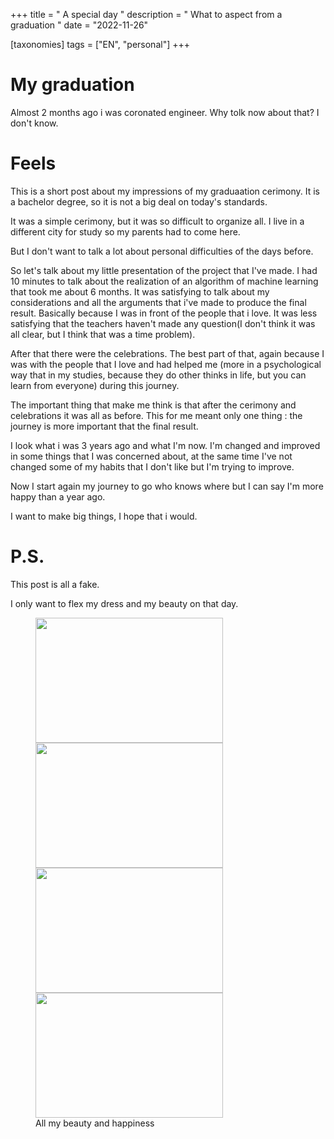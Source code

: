 +++
title = " A special day "
description = " What to aspect from a graduation "
date = "2022-11-26"

[taxonomies]
tags = ["EN", "personal"]
+++

# My graduation

Almost 2 months ago i was coronated engineer. Why tolk now about that?
I don't know.

# Feels

This is a short post about my impressions of my graduaation cerimony.
It is a bachelor degree, so it is not a big deal on today's standards.

It was a simple cerimony, but it was so difficult to organize all.
I live in a different city for study so my parents had to come here.

But I don't want to talk a lot about personal difficulties of the days before.

So let's talk about my little presentation of the project that I've made.
I had 10 minutes to talk about the realization of an algorithm of machine learning that took me
about 6 months. It was satisfying to talk about my considerations and all the arguments that i've
made to produce the final result.
Basically because I was in front of the people that i love.
It was less satisfying that the teachers haven't made any question(I don't think it was all clear,
but I think that was a time problem).

After that there were the celebrations. The best part of that, again because I was with the people
that I love and had helped me (more in a psychological way that in my studies, because they do
other thinks in life, but you can learn from everyone) during this journey.

The important thing that make me think is that after the cerimony and celebrations it was all as
before. This for me meant only one thing : the journey is more important that the final result.

I look what i was 3 years ago and what I'm now. I'm changed and improved in some things that I was concerned about, at the same time I've not changed some of my habits that I don't like but I'm trying to improve.

Now I start again my journey to go who knows where but I can say I'm more happy than a year ago.

I want to make big things, I hope that i would.

# P.S.

This post is all a fake.

I only want to flex my dress and my beauty on that day.
<div class = "row">
    <figure>
        <div class="column">
            <img src="/imgs/deg.png" height=200 width=300>
            <img src="/imgs/deg1.png" height=200 width=300>
        </div>
        <div class="column">
            <img src="/imgs/deg2.png" height=200 width=300>
            <img src="/imgs/deg3.png" height=200 width=300>
        </div>
        <figcaption> All my beauty and happiness </figcaption>
    </figure>
</div>
